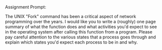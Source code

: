 Assignment Prompt:

The UNIX "Fork" command has been a critical aspect of network programming over the years.  I would like you to write a (roughly) one page summary of what the function does and what activities you'd expect to see in the operating system after calling this function from a program.  Please pay careful attention to the various states that a process goes through and explain which states you'd expect each process to be in and why.
